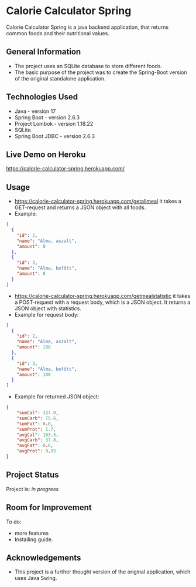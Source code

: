 # Calorie Calculator Spring
Calorie Calculator Spring is a java backend application, that returns common foods and their nutritional values.

## General Information
- The project uses an SQLite database to store different foods.
- The basic purpose of the project was to create the Spring-Boot version of the original standalone application.

## Technologies Used
- Java - version 17
- Spring Boot - version 2.6.3
- Project Lombok - version 1.18.22
- SQLite
- Spring Boot JDBC - version 2.6.3

## Live Demo on Heroku

https://calorie-calculator-spring.herokuapp.com/

## Usage

- https://calorie-calculator-spring.herokuapp.com/getallmeal
it takes a GET-request and returns a JSON object with all foods.
- Example:
```json
[
  {
    "id": 2,
    "name": "Alma, aszalt",
    "amount": 0
  },
  {
    "id": 3,
    "name": "Alma, befőtt",
    "amount": 0
  }
]
```
- https://calorie-calculator-spring.herokuapp.com/getmealstatistic
it takes a POST-request with a request body, which is a JSON object. It returns a JSON object with statistics.
- Example for request body:
```json
[
  {
    "id": 2,
    "name": "Alma, aszalt",
    "amount": 100
  },
  {
    "id": 3,
    "name": "Alma, befőtt",
    "amount": 100
  }
]
```
- Example for returned JSON object:
```json
{
    "sumCal": 327.0,
    "sumCarb": 75.6,
    "sumFat": 0.0,
    "sumProt": 1.7,
    "avgCal": 163.5,
    "avgCarb": 37.8,
    "avgFat": 0.0,
    "avgProt": 0.85
}
```

## Project Status
Project is: _in progress_

## Room for Improvement

To do:
- more features
- Installing guide.

## Acknowledgements
- This project is a further thought version of the original application, which uses Java Swing.

